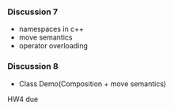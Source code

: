### Discussion 7
- namespaces in c++
- move semantics 
- operator overloading



### Discussion 8
- Class Demo(Composition + move semantics)






HW4 due

